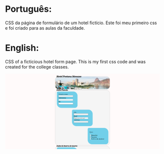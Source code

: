 # Português:
CSS da página de formulário de um hotel fictício. Este foi meu primeiro css e foi criado para as aulas da faculdade.

# English:
CSS of a ficticious hotel form page. This is my first css code and was created for the college classes.

![](https://github.com/vitorpestana94/HTML-CSS-Javascript/blob/main/Faculdade/Hotel/img/hotel_1.png)
